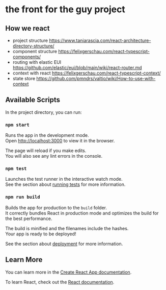 # the front for the guy project

## How we react

* project structure https://www.taniarascia.com/react-architecture-directory-structure/
* component structure https://felixgerschau.com/react-typescript-components/
* routing with elastic EUI https://github.com/elastic/eui/blob/main/wiki/react-router.md
* context with react https://felixgerschau.com/react-typescript-context/
* state store https://github.com/pmndrs/valtio/wiki/How-to-use-with-context 


## Available Scripts

In the project directory, you can run:

### `npm start`

Runs the app in the development mode.\
Open [http://localhost:3000](http://localhost:3000) to view it in the browser.

The page will reload if you make edits.\
You will also see any lint errors in the console.

### `npm test`

Launches the test runner in the interactive watch mode.\
See the section about [running tests](https://facebook.github.io/create-react-app/docs/running-tests) for more information.

### `npm run build`

Builds the app for production to the `build` folder.\
It correctly bundles React in production mode and optimizes the build for the best performance.

The build is minified and the filenames include the hashes.\
Your app is ready to be deployed!

See the section about [deployment](https://facebook.github.io/create-react-app/docs/deployment) for more information.



## Learn More

You can learn more in the [Create React App documentation](https://facebook.github.io/create-react-app/docs/getting-started).

To learn React, check out the [React documentation](https://reactjs.org/).
